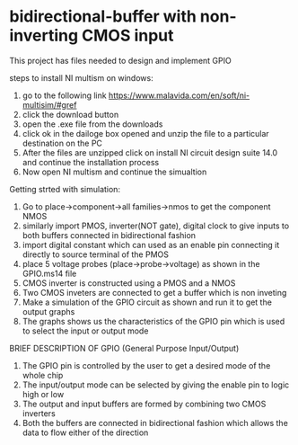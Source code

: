 # bidirectional-buffer with non-inverting CMOS input
This project has files needed to design and implement GPIO

steps to install NI multism on windows:
1) go to the following link https://www.malavida.com/en/soft/ni-multisim/#gref 
2) click the download button 
3) open the .exe file from the downloads
4) click ok in the dailoge box opened and unzip the file to a particular destination on the PC
5) After the files are unzipped click on install NI circuit design suite 14.0 and continue the installation process
6) Now open NI multism and continue the simualtion

Getting strted with simulation:
1) Go to place->component->all families->nmos to get the component NMOS
2) similarly import PMOS, inverter(NOT gate), digital clock to give inputs to both buffers connected in bidirectional fashion
3) import digital constant which can used as an enable pin connecting it directly to source terminal of the PMOS
4) place 5 voltage probes (place->probe->voltage) as shown in the GPIO.ms14 file
5) CMOS inverter is constructed using a PMOS and a NMOS
6) Two CMOS inveters are connected to get a buffer which is non inveting
7) Make a simulation of the GPIO circuit as shown and run it to get the output graphs
8) The graphs shows us the characteristics of the GPIO pin which is used to select the input or output mode

BRIEF DESCRIPTION OF GPIO (General Purpose Input/Output)
1) The GPIO pin is controlled by the user to get a desired mode of the whole chip
2) The input/output mode can be selected by giving the enable pin to logic high or low
3) The output and input buffers are formed by combining two CMOS inverters 
4) Both the buffers are connected in bidirectional fashion which allows the data to flow either of the direction



